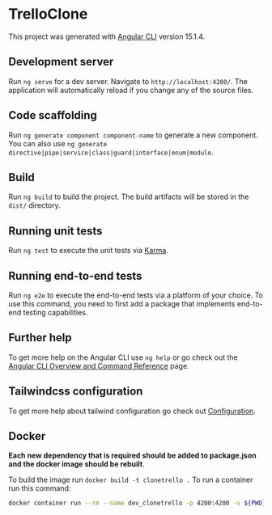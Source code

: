 # TrelloClone

This project was generated with [Angular CLI](https://github.com/angular/angular-cli) version 15.1.4.

## Development server

Run `ng serve` for a dev server. Navigate to `http://localhost:4200/`. The application will automatically reload if you change any of the source files.

## Code scaffolding

Run `ng generate component component-name` to generate a new component. You can also use `ng generate directive|pipe|service|class|guard|interface|enum|module`.

## Build

Run `ng build` to build the project. The build artifacts will be stored in the `dist/` directory.

## Running unit tests

Run `ng test` to execute the unit tests via [Karma](https://karma-runner.github.io).

## Running end-to-end tests

Run `ng e2e` to execute the end-to-end tests via a platform of your choice. To use this command, you need to first add a package that implements end-to-end testing capabilities.

## Further help

To get more help on the Angular CLI use `ng help` or go check out the [Angular CLI Overview and Command Reference](https://angular.io/cli) page.

## Tailwindcss configuration
To get more help about tailwind configuration go check out [Configuration](https://tailwindcss.com/docs/configuration).

## Docker
**Each new dependency that is required should be added to package.json and the docker image should be rebuilt**.

To build the image run `docker build -t clonetrello .`
To run a container run this command:
```bash
docker container run --rm --name dev_clonetrello -p 4200:4200 -v ${PWD}/src:/app/src clonetrello
```
